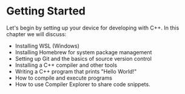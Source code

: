 # Getting Started

Let's begin by setting up your device for developing with C++. In this chapter we will discuss:

- Installing WSL (Windows)
- Installing Homebrew for system package management
- Setting up Git and the basics of source version control
- Installing a C++ compiler and other tools
- Writing a C++ program that prints "Hello World!"
- How to compile and execute programs
- How to use Compiler Explorer to share code snippets.
